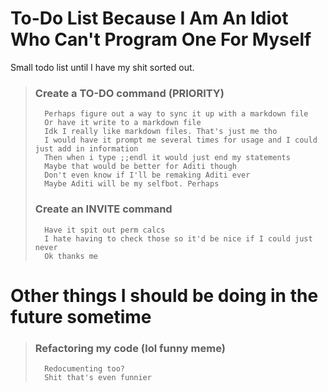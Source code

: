 # To-Do List Because I Am An Idiot Who Can't Program One For Myself
Small todo list until I have my shit sorted out.

> ### Create a TO-DO command (PRIORITY)
>       Perhaps figure out a way to sync it up with a markdown file
>       Or have it write to a markdown file
>       Idk I really like markdown files. That's just me tho
>       I would have it prompt me several times for usage and I could just add in information
>       Then when i type ;;endl it would just end my statements
>       Maybe that would be better for Aditi though
>       Don't even know if I'll be remaking Aditi ever
>       Maybe Aditi will be my selfbot. Perhaps
> ### Create an INVITE command
>       Have it spit out perm calcs
>       I hate having to check those so it'd be nice if I could just never
>       Ok thanks me

# Other things I should be doing in the future sometime
> ### Refactoring my code (lol funny meme)
>       Redocumenting too?
>       Shit that's even funnier